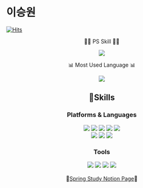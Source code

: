 # 이승원
[![Hits](https://hits.seeyoufarm.com/api/count/incr/badge.svg?url=https%3A%2F%2Fgithub.com%2Fgjbae1212%2Fhit-counter&count_bg=%2379C83D&title_bg=%23555555&icon=java.svg&icon_color=%23E7E7E7&title=hits&edge_flat=false)](https://hits.seeyoufarm.com)

<div align="center">
  <p>👨‍💻 PS Skill 👨‍💻</p>
  <img src="http://mazassumnida.wtf/api/v2/generate_badge?boj=wlk256032">
</div>
<div align="center">
  <p>📊 Most Used Language 📊</p>
  <img src="https://github-readme-stats.vercel.app/api/top-langs/?username=swLeesw&layout=compact&theme=cobalt">
</div>


<div align="center">
  <h2>💪Skills</h1>
  <h3>Platforms & Languages</h3>
  <img src="https://img.shields.io/badge/Java-007396.svg?&style=for-the-badge&logo=OpenJDK&logoColor=white">
  <img src="https://img.shields.io/badge/Spring-6DB33F.svg?&style=for-the-badge&logo=Spring&logoColor=white">
  <img src="https://img.shields.io/badge/Python-3776AB.svg?&style=for-the-badge&logo=Python&logoColor=white">
  <img src="https://img.shields.io/badge/C++-00599C.svg?&style=for-the-badge&logo=cplusplus&logoColor=white">
  <img src="https://img.shields.io/badge/HTML5-E34F26.svg?&style=for-the-badge&logo=HTML5&logoColor=white"></br>
  <img src="https://img.shields.io/badge/CSS3-1572B6.svg?&style=for-the-badge&logo=CSS3&logoColor=white">
  <img src="https://img.shields.io/badge/Oracle-F80000.svg?&style=for-the-badge&logo=Oracle&logoColor=white">
  <img src="https://img.shields.io/badge/MySQL-4479A1.svg?&style=for-the-badge&logo=MySQL&logoColor=white">
  
  <h3>Tools</h3>
  <img src="https://img.shields.io/badge/Git-F05032.svg?&style=for-the-badge&logo=Git&logoColor=white">
  <img src="https://img.shields.io/badge/Eclipse%20IDE-2C2255.svg?&style=for-the-badge&logo=Eclipse%20IDE&logoColor=white">
  <img src="https://img.shields.io/badge/Visual%20Studio%20Code-007ACC.svg?&style=for-the-badge&logo=Visual%20Studio%20Code&logoColor=white">
  <img src="https://img.shields.io/badge/intellijidea-000000.svg?&style=for-the-badge&logo=intellijidea&logoColor=white">
</div>
<br/>
<div align="center">
  👀<a href="https://gamy-gem-8f7.notion.site/Spring-ebeb135d0851436e84e2fe167dac5bc8?pvs=74">Spring Study Notion Page</a>👀
</div>
